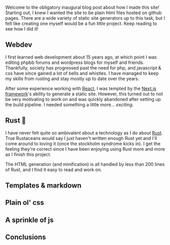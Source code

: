 [_metadata_:template]: - "blog_post"
[_metadata_:title]: - "New site!"
[_metadata_:date]: - "2022-07-21"

Welcome to the obligatory inaugural blog post about how I made this site! Starting out, I knew I wanted the site to be plain html files hosted on github pages. There are a wide variety of static site generators up to this task, but I felt like creating one myself would be a fun little project. Keep reading to see how I did it!

## Webdev

I first learned web development about 15 years ago, at which point I was editing phpbb forums and wordpress blogs for myself and friends. Thankfully, society has progressed past the need for php, and javascript & css have since gained a lot of bells and whistles. I have managed to keep my skills from rusting and stay mostly up to date over the years.

After some experience working with [React](https://reactjs.org/), I was tempted by the [Next.js framework](https://nextjs.org/)'s ability to generate a static site. However, this turned out to not be very motivating to work on and was quickly abandoned after setting up the build pipeline. I needed something a little more... _exciting_.

## Rust 🦀

I have never felt quite so ambivalent about a technology as I do about [Rust](https://www.rust-lang.org/). True Rustaceans would say I just haven't written enough Rust yet and I'll come around to loving it (once the stockholm syndrome kicks in). I get the feeling they're correct since I have been enjoying using Rust more and more as I finish this project.

The HTML generation (and minification) is all handled by less than 200 lines of Rust, and I find it easy to read and work on.

## Templates & markdown

## Plain ol' css

## A sprinkle of js

## Conclusions
